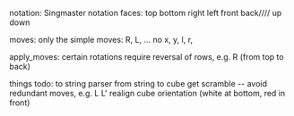 notation:
Singmaster notation 
faces: top bottom right left front back//// up down

moves:
only the simple moves: R, L, ... no x, y, l, r, 

apply_moves:
certain rotations require reversal of rows, e.g. R (from top to back)


things todo: 
to string
parser from string to cube
get scramble -- avoid redundant moves, e.g. L L'
realign cube orientation (white at bottom, red in front)